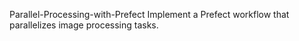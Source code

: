 Parallel-Processing-with-Prefect
Implement a Prefect workflow that parallelizes image processing tasks.
